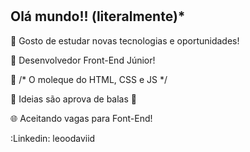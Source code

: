 #              <!Leonardo David/>

## Olá mundo!! (literalmente)*



👋 Gosto de estudar novas tecnologias e oportunidades!

👀  Desenvolvedor Front-End Júnior!

🌱 /* O moleque do HTML, CSS e JS */

:rocket: Ideias são aprova de balas :rocket:

:globe_with_meridians: Aceitando vagas para Font-End!

:Linkedin: leoodaviid


